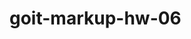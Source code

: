 # goit-markup-hw-06 


  <svg class="checkbox-icon" width="16" height="15">
                  <use href="img/icon.svg#icon-check"></use>
                </svg>